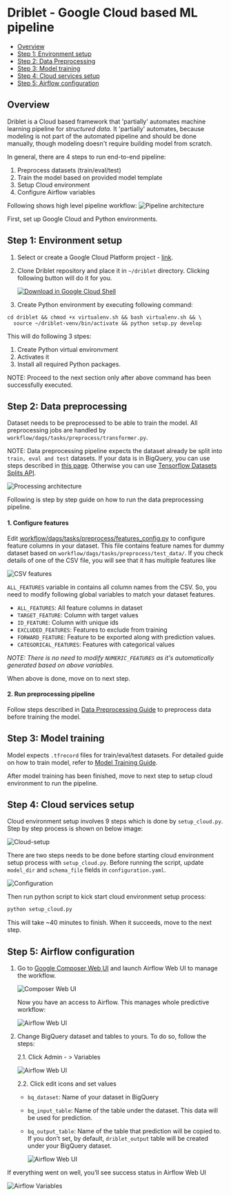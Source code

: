 # Driblet - Google Cloud based ML pipeline

*   [Overview](#overview)
*   [Step 1: Environment setup](#step-1-environment-setup)
*   [Step 2: Data Preprocessing](#step-2-data-preprocessing)
*   [Step 3: Model training](#step-3-model-training)
*   [Step 4: Cloud services setup](#step-4-cloud-services-setup)
*   [Step 5: Airflow configuration](#step-5-airflow-configuration)

## Overview

Driblet is a Cloud based framework that 'partially' automates machine learning
pipeline for *structured data*. It 'partially' automates, because modeling is
not part of the automated pipeline and should be done manually, though modeling
doesn't require building model from scratch.

In general, there are 4 steps to run end-to-end pipeline:

1.  Preprocess datasets (train/eval/test)
2.  Train the model based on provided model template
3.  Setup Cloud environment
4.  Configure Airflow variables

Following shows high level pipeline workflow:
![Pipeline architecture](docs/images/img-0.png)

First, set up Google Cloud and Python environments.

## Step 1: Environment setup

1.  Select or create a Google Cloud Platform project -
    [link](https://console.cloud.google.com/projectcreate?).
2.  Clone Driblet repository and place it in `~/driblet` directory. Clicking
    following button will do it for you.

    [![Download in Google Cloud Shell](docs/images/img-5.png)](https://console.cloud.google.com/cloudshell/open?git_repo=https://github.com/google/driblet)

3.  Create Python environment by executing following command:

```
cd driblet && chmod +x virtualenv.sh && bash virtualenv.sh && \
  source ~/driblet-venv/bin/activate && python setup.py develop
```

This will do following 3 stpes:

1.  Create Python virtual environvment
2.  Activates it
3.  Install all required Python packages.

NOTE: Proceed to the next section only after above command has been successfully
executed.

## Step 2: Data preprocessing

Dataset needs to be preprocessed to be able to train the model. All
preprocessing jobs are handled by
`workflow/dags/tasks/preprocess/transformer.py`.

NOTE: Data preprocessing pipeline expects the dataset already be split into
`train, eval and test` datasets. If your data is in BigQuery, you can use steps
described in
[this page](https://www.oreilly.com/learning/repeatable-sampling-of-data-sets-in-bigquery-for-machine-learning).
Otherwise you can use
[Tensorflow Datasets Splits API](https://www.tensorflow.org/datasets/splits).

![Processing architecture](docs/images/img-1.png)

Following is step by step guide on how to run the data preprocessing pipeline.

#### 1. Configure features

Edit
[workflow/dags/tasks/preprocess/features_config.py](workflow/dags/tasks/preprocess/features_config.py)
to configure feature columns in your dataset. This file contains feature names
for dummy dataset based on `workflow/dags/tasks/preprocess/test_data/`. If you
check details of one of the CSV file, you will see that it has multiple features
like

![CSV features](docs/images/img-3.png)

`ALL_FEATURES` variable in contains all column names from the CSV. So, you need
to modify following global variables to match your dataset features.

*   `ALL_FEATURES`: All feature columns in dataset
*   `TARGET_FEATURE`: Column with target values
*   `ID_FEATURE`: Column with unique ids
*   `EXCLUDED_FEATURES`: Features to exclude from training
*   `FORWARD_FEATURE`: Feature to be exported along with prediction values.
*   `CATEGORICAL_FEATURES`: Features with categorical values

*NOTE: There is no need to modify `NUMERIC_FEATURES` as it's automatically
generated based on above variables.*

When above is done, move on to next step.

#### 2. Run preprocessing pipeline

Follow steps described in
[Data Preprocessing Guide](workflow/dags/tasks/preprocess/README.md) to
preprocess data before training the model.

## Step 3: Model training

Model expects `.tfrecord` files for train/eval/test datasets. For detailed guide
on how to train model, refer to [Model Training Guide](trainer/README.md).

After model training has been finished, move to next step to setup cloud
environment to run the pipeline.

## Step 4: Cloud services setup

Cloud environment setup involves 9 steps which is done by `setup_cloud.py`. Step
by step process is shown on below image:

![Cloud-setup](docs/images/img-2.png)

There are two steps needs to be done before starting cloud environment setup
process with `setup_cloud.py`. Before running the script, update `model_dir` and
`schema_file` fields in `configuration.yaml`.

![Configuration](docs/images/img-4.png)

Then run python script to kick start cloud environment setup process:

```bash
python setup_cloud.py
```

This will take ~40 minutes to finish. When it succeeds, move to the next step.

## Step 5: Airflow configuration

1.  Go to
    [Google Composer Web UI](https://console.cloud.google.com/marketplace/details/google/composer.googleapis.com)
    and launch Airflow Web UI to manage the workflow.

    ![Composer Web UI](docs/images/img-6.png)

    Now you have an access to Airflow. This manages whole predictive workflow:

    ![Airflow Web UI](docs/images/img-7.png)

2.  Change BigQuery dataset and tables to yours. To do so, follow the steps:

    2.1. Click Admin - > Variables

    ![Airflow Web UI](docs/images/img-8.png)

    2.2. Click edit icons and set values

    *   `bq_dataset`: Name of your dataset in BigQuery
    *   `bq_input_table`: Name of the table under the dataset. This data will be
        used for prediction.
    *   `bq_output_table`: Name of the table that prediction will be copied to.
        If you don't set, by default, `driblet_output` table will be created
        under your BigQuery dataset.

        ![Airflow Web UI](docs/images/img-9.png)

If everything went on well, you’ll see success status in Airflow Web UI

![Airflow Variables](docs/images/img-10.png)

